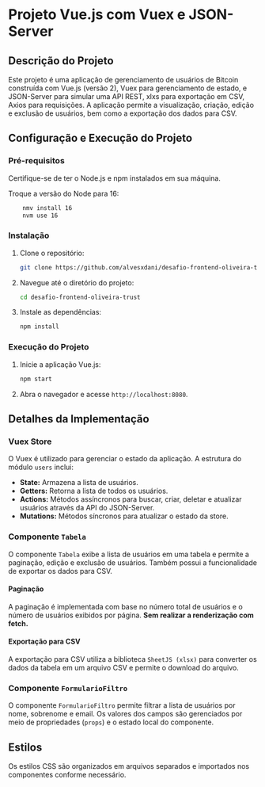 # Projeto Vue.js com Vuex e JSON-Server

## Descrição do Projeto

Este projeto é uma aplicação de gerenciamento de usuários de Bitcoin construída com Vue.js (versão 2), Vuex para gerenciamento de estado, e JSON-Server para simular uma API REST, xlxs para exportação em CSV, Axios para requisições. A aplicação permite a visualização, criação, edição e exclusão de usuários, bem como a exportação dos dados para CSV.

## Configuração e Execução do Projeto

### Pré-requisitos

Certifique-se de ter o Node.js e npm instalados em sua máquina.

Troque a versão do Node para 16:
``` bash
    nmv install 16
    nvm use 16
```

### Instalação

1. Clone o repositório:
   ```bash
   git clone https://github.com/alvesxdani/desafio-frontend-oliveira-trust
   ```
2. Navegue até o diretório do projeto:
   ```bash
   cd desafio-frontend-oliveira-trust
   ```
3. Instale as dependências:
   ```bash
   npm install
   ```

### Execução do Projeto

1. Inicie a aplicação Vue.js:
   ```bash
   npm start
   ```
3. Abra o navegador e acesse `http://localhost:8080`.

## Detalhes da Implementação

### Vuex Store

O Vuex é utilizado para gerenciar o estado da aplicação. A estrutura do módulo `users` inclui:

- **State:** Armazena a lista de usuários.
- **Getters:** Retorna a lista de todos os usuários.
- **Actions:** Métodos assíncronos para buscar, criar, deletar e atualizar usuários através da API do JSON-Server.
- **Mutations:** Métodos síncronos para atualizar o estado da store.

### Componente `Tabela`

O componente `Tabela` exibe a lista de usuários em uma tabela e permite a paginação, edição e exclusão de usuários. Também possui a funcionalidade de exportar os dados para CSV.

#### Paginação

A paginação é implementada com base no número total de usuários e o número de usuários exibidos por página. **Sem realizar a renderização com fetch.**

#### Exportação para CSV

A exportação para CSV utiliza a biblioteca `SheetJS (xlsx)` para converter os dados da tabela em um arquivo CSV e permite o download do arquivo.

### Componente `FormularioFiltro`

O componente `FormularioFiltro` permite filtrar a lista de usuários por nome, sobrenome e email. Os valores dos campos são gerenciados por meio de propriedades (`props`) e o estado local do componente.

## Estilos

Os estilos CSS são organizados em arquivos separados e importados nos componentes conforme necessário.